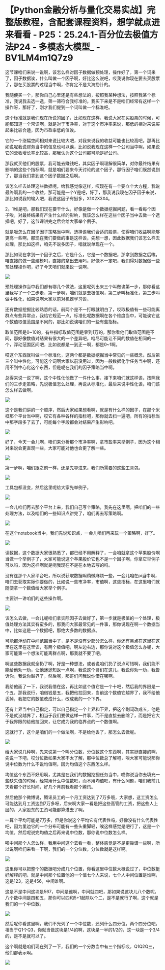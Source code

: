 # 【Python金融分析与量化交易实战】完整版教程，含配套课程资料，想学就点进来看看 - P25：25.24.1-百分位去极值方法P24 - 多模态大模型_ - BV1LM4m1Q7z9

这节课咱们来说一说啊，该怎么样对因子数据做预处理，操作好了，第一个词来了，因子数据诶，什么叫做一个因子啊，好比这么说吧，哎我说你现在要去买股票了，那在买股票的过程当中啊，你肯定不是大海捞针的。

我随便买一个，那你自己心里还是有些想法的，按照我某种想法，按照我某个标准，我说我去选一选，筛一筛符合我标准的，我买下来是不是咱们经常有这样一个操作呀，那好了，刚才我们提到一个词叫做一个标准吧。

这个标准就是我们现在所说的因子，比如现在这样，我说大家在买股票的时候，可能都知道一个常识啊，就是对于市净率，对于这个市净率来说，那低的相对来说买起来比较合适，因为市盈率低的值诶。

它的一个涨幅空间相对来说比较大吧，对我来说我的收益可能也比较高吧，那再比如说呢我说财务当中的信息也可以诶，比如说我现在这样一个公司当中啊，如果说它的营收增长率比较高，那我认为这个公司那可能是好公司。

那我就买他们的股票，我可能去赚钱吧，其实因子啊理解很简单，对你最终结果有影响的这些个指标啊，就是咱们要来今天讨论的这个因子，那行因子咱们既然说到了，那当我们拿到这个因子数据之后啊。

该怎么样去处理这些数据呢，给我感觉像这样，哎现在有一个要立个大方程，我说最终啊我的一个收益，那可能是一个Y是吧，好了，那我说我现在因子因子来说，那比如说我的输入吧，我说这因子有挺多，X1X2X3X4。

2。1堆是吧，那我们现在要干什么，好像是做一个数据挖掘问题，看一看每个因子唉，对最终结果有产生什么样的影响，我该怎么样在这些个因子当中去做一个选择吧，好了，这节课讲完之后会给大家举个例子。

就是呃怎么在因子因子策略当中啊，选择诶我们合适的股票，使得咱们收益啊能够更高一些啊，那现在我们要做的事是这样诶，先想一想，因此数据我们该怎么样去处理，那比如这样，咱先不说多因子，咱就说单现在一个。

那比如现在拿到一个因子之后，它是什么，它是一个数据吧，那拿到数据之后唉，咱直接的做一些建模吗，直接的拿出去用吗，好像不一定吧，我们得对数据做一些预处理操作吧，好了今天咱们就来说一说啊。



![](img/77a5227370d5152cc9904b9938aa87cf_1.png)

预处理操作当中我们都有哪几个做法，这里呢列出来三个叫做诶第一步，那你看这里我写了一个三步走，第一步啊，咱们就是去极值啊，第二步叫标准化，第三步叫做中性化，如果说啊大家以前对机器学习诶。

还有数据挖掘比较熟悉的话，前两个是不一打眼就明白了，哎取极值有一些可能离群点有些异常点，我给它规范一点，标准化呢数据啊在各个维度当中，可能诶它这个数值取值范围是不同的，那比如说诶咱们的一些有些指标。

取值范围是0~10的，有些指标取值范围是零到1万的，那你看他们取值范围是不同，那好像数值对结果有很大的一个差异吧，咱尽可能让不同的数值在相同的一个，浮动范围区间吧，比如说都是一到正一啊，都是0~1啊。

哎这个东西就叫做一个标准化，这两个都是数据挖掘当中常见的一些概念，然后第三个叫中性化，可能这个词啊大家以前没用过，因为一般数据化学任务当中啊，还用不到中心化这个东西，但是呢在我们的因子策略当中啊。

总得来说一说了啊，这个中性化他做了一件什么事，接下来咱们就这样诶，按照我们的三步走策略，先说极值怎么处理，再说从标准化，最后来说中性化诶，咱们该怎么样去做啊。



![](img/77a5227370d5152cc9904b9938aa87cf_3.png)

这个是我们讲的一个顺序，然后大家如果想看啊，就是有什么样的因子，在那个米框那个平台当中啊，哎它有各种各样的指标吧，那你就去扫一遍吧，所有的指标当中那字段多了去了，可能每个字段都会对结果产生影响吧。



![](img/77a5227370d5152cc9904b9938aa87cf_5.png)

好了，今天一会儿啊，咱们来分析那个市净率啊，拿市盈率来举例子，因为这个相对来说会更直观一些，大家可能对他也会更了解一些。



![](img/77a5227370d5152cc9904b9938aa87cf_7.png)

第一步啊，咱们跟之前一样，还是先导进来，我们所需要的这些工具包。

![](img/77a5227370d5152cc9904b9938aa87cf_9.png)

工具包都没变，然后这里呢给大家先举例子。

![](img/77a5227370d5152cc9904b9938aa87cf_11.png)

一会儿咱们再去那个平台上来，我们自己写个策略，我先在这里啊，把咱们的一些处理方法，以及咱们的一些知识点讲完了，咱们再去写策略啊。



![](img/77a5227370d5152cc9904b9938aa87cf_13.png)

在这个notebook当中，我们先说知识点，一会儿咱们再来玩一个策略啊，好了。

![](img/77a5227370d5152cc9904b9938aa87cf_15.png)

读数据，这个数据大家很熟悉了，都已经不用解释了，一会咱就拿这个苹果股价啊当做一个举例子了，大家可能说这个苹果股价它也不是一个因子啊，你拿它举例子可以吗，因为这样啊就是呃我现在不是在本地去写的吗。

没有连那个人家平台吧，所以说获取数据啊稍微麻烦一些，一会儿咱在pi当中啊，咱们去获取实际你要做的，比如说一些市净率，市值啊，这些指标，在这里咱们就随便拿一个数值给大家举个例子。

主要讲一讲咱们的这些操作啊。

![](img/77a5227370d5152cc9904b9938aa87cf_17.png)

该怎么去做，一会儿呢咱们拿实际因子去做好了，第一步就是极值的一个处理，极值处理方法其实有蛮多的，那我问大家最常见的一件事，那你说现在啊一个数据当中，比如这是一个数据吧，那绝大多数的数据点。

可能都浮动在中间范围当中了，是不是没有少部分怎么样，你还有黑点在这里在这里在这里在这里诶，有两个极值吧，啊左边右边，那你说对这个极值怎么办呢，大家可能第一个想法可能离群点啊，那我就不要了吧。

啊这些数据我就全扔了啊，好是一种想法，或者说咱们扔了说点可惜啊，我们能不能给他劝一劝，让他迷途知返一点啊，我说这个哥们在这儿，我说你劝一劝，我告诉你，我说你越界了，然后呢，那哥们问我说你借在哪啊。

我给他画了一下，我说我借在这，再比如这个值它是一个十吧，然后我的界限是一个五，那我说行，咱借钱是五，我把他拉回来，当前这个数值它越界了，我不给他丢掉，我把它的数值改成什么，改成我的一个下界。

还有上界当中自己指定，可以自己指定一个上界和下界，把这个副词改成五，他是不是就没越界了，相当于我们要做这样一件事，而不是直接去删除了，而是把它大于我界限的给他拉回来，让它成为我的临界点的一个数值啊。

这就行了，这个是咱们的一个做法啊，不是给他丢了，那怎么去做呢。

![](img/77a5227370d5152cc9904b9938aa87cf_19.png)

给大家说几种啊，先来说第一个叫分位数，分位数这个东西啊，其实挺直接的啊，先说一下吧，哎分位数如果大家不太了解，那中位数总了解吧，唉大家可能说那你说中位数为什么不说均值啊，因为均值这个东西怎么样。

均值这个东西不好用啊，尤其是在我们的数据挖掘任务当中，哎你说当你去填充一些缺失值的时候，经常用什么中位数吧，而不用均值吧，有什么问题，咱们我前几天看那个好长时间，好几个月前我看那个腾讯。

然后他那个微博说，腾讯员工的一个月工资达到了7万多哦，大家想，这工资怎么可能达到月工资达到7万多呀，后来啊大家一看是把这些高管的工资，把这些人上层的，人家股东的工资可能都算进去了啊。

一算个平均可能是7万多，但是你说这个平均它有代表性吗，好像没有什么代表性吧，因为里边它的一个分布可能有一些头重脚轻，唉这样感觉是吧行了，这是一个均值，然后呢说完均值之后再来说中位数，那你说中位数怎么样。

唉中间那个人怎么样，我用中间这个去看一看，整体感觉是不是更靠谱一些啊，所以说啊咱们来看一下啊，我们的一个分位数，分位数就是这样啊。



![](img/77a5227370d5152cc9904b9938aa87cf_21.png)

这里你可以把整个的数据吧分成几个位置，你看这里中位数大概说过了，中位数挺好解释的吧，就是中间那个位置他的一个值七个人来说，七个人中间位置是谁啊，这是123，这是456，中间谁啊。

这是不是中间这块是567，中间是谁啊，中间就四吧，那如果说这块儿八个数呢，八个数中间是四和五，那你可以四和5+1起除以个二，是不是就行了啊，这个就是我们的一个中位数。



![](img/77a5227370d5152cc9904b9938aa87cf_23.png)

然后呢你看这里啊，我们不光列了一个中位数，还列什么四分位，两个四分位吧，相当于Q1个Q3，你就当做这块是1/4的啊，这块是一半的1/2的，这一块是一个3/4的，是不是就可以了。

这个啊就是咱们现在列了一下，我们的一个分数当中有三个指标哎，Q1Q2Q三，他们都表示啊。

![](img/77a5227370d5152cc9904b9938aa87cf_25.png)